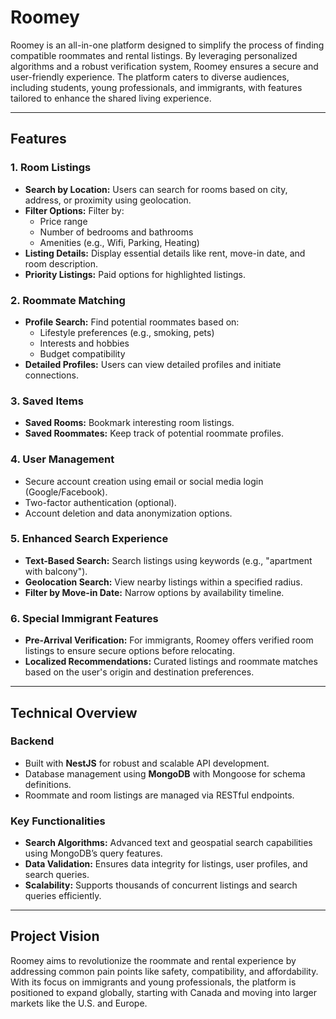 # Roomey

Roomey is an all-in-one platform designed to simplify the process of finding compatible roommates and rental listings. By leveraging personalized algorithms and a robust verification system, Roomey ensures a secure and user-friendly experience. The platform caters to diverse audiences, including students, young professionals, and immigrants, with features tailored to enhance the shared living experience.

---

## Features

### 1. **Room Listings**
   - **Search by Location:** Users can search for rooms based on city, address, or proximity using geolocation.
   - **Filter Options:** Filter by:
     - Price range
     - Number of bedrooms and bathrooms
     - Amenities (e.g., Wifi, Parking, Heating)
   - **Listing Details:** Display essential details like rent, move-in date, and room description.
   - **Priority Listings:** Paid options for highlighted listings.

### 2. **Roommate Matching**
   - **Profile Search:** Find potential roommates based on:
     - Lifestyle preferences (e.g., smoking, pets)
     - Interests and hobbies
     - Budget compatibility
   - **Detailed Profiles:** Users can view detailed profiles and initiate connections.

### 3. **Saved Items**
   - **Saved Rooms:** Bookmark interesting room listings.
   - **Saved Roommates:** Keep track of potential roommate profiles.

### 4. **User Management**
   - Secure account creation using email or social media login (Google/Facebook).
   - Two-factor authentication (optional).
   - Account deletion and data anonymization options.

### 5. **Enhanced Search Experience**
   - **Text-Based Search:** Search listings using keywords (e.g., "apartment with balcony").
   - **Geolocation Search:** View nearby listings within a specified radius.
   - **Filter by Move-in Date:** Narrow options by availability timeline.

### 6. **Special Immigrant Features**
   - **Pre-Arrival Verification:** For immigrants, Roomey offers verified room listings to ensure secure options before relocating.
   - **Localized Recommendations:** Curated listings and roommate matches based on the user's origin and destination preferences.

---

## Technical Overview

### **Backend**
- Built with **NestJS** for robust and scalable API development.
- Database management using **MongoDB** with Mongoose for schema definitions.
- Roommate and room listings are managed via RESTful endpoints.

### **Key Functionalities**
- **Search Algorithms:** Advanced text and geospatial search capabilities using MongoDB’s query features.
- **Data Validation:** Ensures data integrity for listings, user profiles, and search queries.
- **Scalability:** Supports thousands of concurrent listings and search queries efficiently.

---

## Project Vision

Roomey aims to revolutionize the roommate and rental experience by addressing common pain points like safety, compatibility, and affordability. With its focus on immigrants and young professionals, the platform is positioned to expand globally, starting with Canada and moving into larger markets like the U.S. and Europe.

